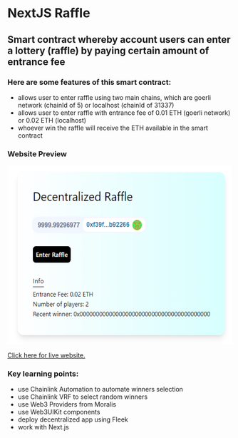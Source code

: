 # NextJS Raffle

## Smart contract whereby account users can enter a lottery (raffle) by paying certain amount of entrance fee

### Here are some features of this smart contract:

- allows user to enter raffle using two main chains, which are goerli network (chainId of 5) or localhost (chainId of 31337)
- allows user to enter raffle with entrance fee of 0.01 ETH (goerli network) or 0.02 ETH (localhost)
- whoever win the raffle will receive the ETH available in the smart contract

### Website Preview

<img src="./raffle-FCC.png" alt="demo" title="Optional title" width="600px" height="400px">

<a href="https://spring-snowflake-3208.on.fleek.co" target="_blank">Click here for live website.</a>

### Key learning points:

- use Chainlink Automation to automate winners selection
- use Chainlink VRF to select random winners
- use Web3 Providers from Moralis
- use Web3UIKit components
- deploy decentralized app using Fleek
- work with Next.js
